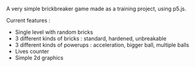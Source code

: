 A very simple brickbreaker game made as a training project, using p5.js.

Current features :
- Single level with random bricks
- 3 different kinds of bricks : standard, hardened, unbreakable
- 3 different kinds of powerups : acceleration, bigger ball, multiple balls
- Lives counter
- Simple 2d graphics
